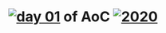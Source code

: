# [![day 01](01)](https://adventofcode.com/day/1) of AoC [![2020](2020)](https://adventofcode.com/2020)
